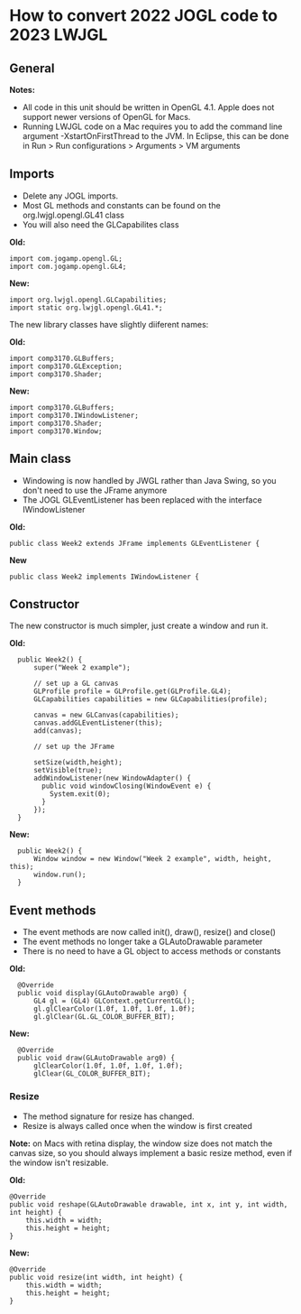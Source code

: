 # How to convert 2022 JOGL code to 2023 LWJGL

## General 

**Notes:**
* All code in this unit should be written in OpenGL 4.1. Apple does not support newer versions of OpenGL for Macs.
* Running LWJGL code on a Mac requires you to add the command line argument -XstartOnFirstThread to the JVM. 
In Eclipse, this can be done in Run > Run configurations > Arguments > VM arguments


## Imports 

* Delete any JOGL imports.
* Most GL methods and constants can be found on the org.lwjgl.opengl.GL41 class
* You will also need the GLCapabilites class

**Old:**

    import com.jogamp.opengl.GL;
    import com.jogamp.opengl.GL4;

**New:**

    import org.lwjgl.opengl.GLCapabilities;
    import static org.lwjgl.opengl.GL41.*;

The new library classes have slightly diiferent names:

**Old:**

    import comp3170.GLBuffers;
    import comp3170.GLException;
    import comp3170.Shader;

**New:**

    import comp3170.GLBuffers;
    import comp3170.IWindowListener;
    import comp3170.Shader;
    import comp3170.Window;

## Main class 

* Windowing is now handled by JWGL rather than Java Swing, so you don't need to use the JFrame anymore
* The JOGL GLEventListener has been replaced with the interface IWindowListener

**Old:**

    public class Week2 extends JFrame implements GLEventListener {

**New**

    public class Week2 implements IWindowListener {

## Constructor

The new constructor is much simpler, just create a window and run it.

**Old:**

      public Week2() {
          super("Week 2 example");

          // set up a GL canvas
          GLProfile profile = GLProfile.get(GLProfile.GL4);		 
          GLCapabilities capabilities = new GLCapabilities(profile);
          
          canvas = new GLCanvas(capabilities);
          canvas.addGLEventListener(this);
          add(canvas);

          // set up the JFrame

          setSize(width,height);
          setVisible(true);
          addWindowListener(new WindowAdapter() {
            public void windowClosing(WindowEvent e) {
              System.exit(0);
            }
          });
      }

**New:**

      public Week2() {
          Window window = new Window("Week 2 example", width, height, this);
          window.run();
      }
    
## Event methods

* The event methods are now called init(), draw(), resize() and close()
* The event methods no longer take a GLAutoDrawable parameter
* There is no need to have a GL object to access methods or constants

**Old:**

      @Override
      public void display(GLAutoDrawable arg0) {
          GL4 gl = (GL4) GLContext.getCurrentGL();
          gl.glClearColor(1.0f, 1.0f, 1.0f, 1.0f);
          gl.glClear(GL.GL_COLOR_BUFFER_BIT);

**New:**

      @Override
      public void draw(GLAutoDrawable arg0) {
          glClearColor(1.0f, 1.0f, 1.0f, 1.0f);
          glClear(GL_COLOR_BUFFER_BIT);

### Resize 

* The method signature for resize has changed. 
* Resize is always called once when the window is first created

**Note:** on Macs with retina display, the window size does not match the canvas size, so you should always implement a basic resize method, even if the window isn't resizable.

**Old:**

  	@Override
    public void reshape(GLAutoDrawable drawable, int x, int y, int width, int height) {
        this.width = width;
        this.height = height;
    }

**New:**

    @Override
    public void resize(int width, int height) {
        this.width = width;
        this.height = height;
    }





